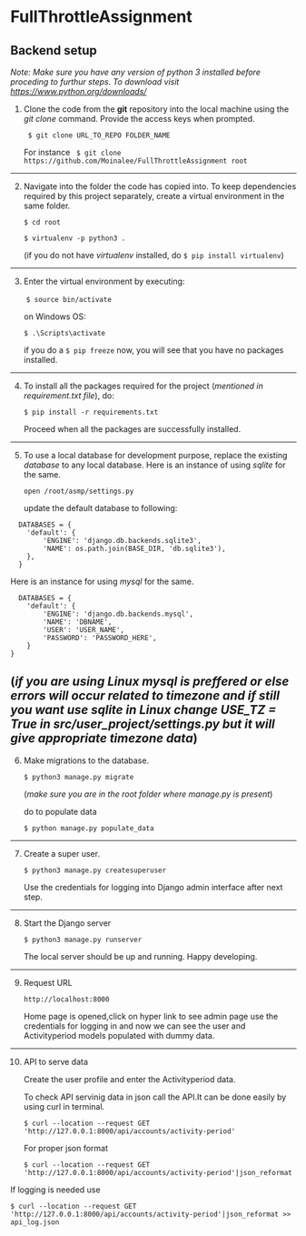 # FullThrottleAssignment



## Backend setup

*Note: Make sure you have any version of python 3 installed before proceding to  furthur steps. To download visit https://www.python.org/downloads/*



1. Clone the code from the **git** repository into the local machine using the *git clone* command. Provide the access keys when prompted.

   ` $ git clone URL_TO_REPO FOLDER_NAME`

   For instance
   ` $ git clone https://github.com/Moinalee/FullThrottleAssignment root`

------

2. Navigate into the folder the code has copied into. To keep dependencies required by this project separately, create a virtual environment in the same folder.

   `$ cd root`

   `$ virtualenv -p python3 .`

   

   (if you do not have *virtualenv* installed, do   `$ pip install virtualenv`)

------

3. Enter the virtual environment by executing:

   ​     `$ source bin/activate`

   on Windows OS:  

   `$ .\Scripts\activate`

   if you do a   `$ pip freeze`   now, you will see that you have no packages installed.

------

4. To install all the packages required for the project (*mentioned in requirement.txt file*), do:

   `$ pip install -r requirements.txt`

   Proceed when all the packages are successfully installed.

------

5. To use a local database for development purpose, replace the existing *database* to any local database.
   Here is an instance of using *sqlite* for the same.

   `open /root/asmp/settings.py`

   update the default database to following:

```
  DATABASES = {
    'default': {
        'ENGINE': 'django.db.backends.sqlite3',
        'NAME': os.path.join(BASE_DIR, 'db.sqlite3'),
    },
  }
```
   Here is an instance for using *mysql* for the same.

```
  DATABASES = {
    'default': {
        'ENGINE': 'django.db.backends.mysql',
        'NAME': 'DBNAME',
        'USER': 'USER_NAME',
        'PASSWORD': 'PASSWORD_HERE',
    }
}
```
   (*if you are using Linux mysql is preffered or else errors will occur related to timezone and if still you want use sqlite in Linux change USE_TZ = True in src/user_project/settings.py but it will give appropriate timezone data*)
------

6. Make migrations to the database.

   `$ python3 manage.py migrate`

    (*make sure you are in the root folder where manage.py is present*)

   do to populate data

   `$ python manage.py populate_data`

   
------

7. Create a super user.

   `$ python3 manage.py createsuperuser`

   Use the credentials for logging into Django admin interface after next step.

------

8. Start the Django server

   `$ python3 manage.py runserver`

   The local server should be up and running. Happy developing.


------

9. Request URL
   
   `http://localhost:8000`

   Home page is opened,click on hyper link to see admin page use the credentials for logging in and now we can see the user and Activityperiod models populated with dummy data.

------

10. API to serve data

    Create the user profile and enter the Activityperiod data.

    To check API servinig data in json call the API.It can be done easily by using curl in terminal.

    `$ curl --location --request GET 'http://127.0.0.1:8000/api/accounts/activity-period'`

    For proper json format

    `$ curl --location --request GET 'http://127.0.0.1:8000/api/accounts/activity-period'|json_reformat`

   If logging is needed use

   `$ curl --location --request GET 'http://127.0.0.1:8000/api/accounts/activity-period'|json_reformat >> api_log.json`

